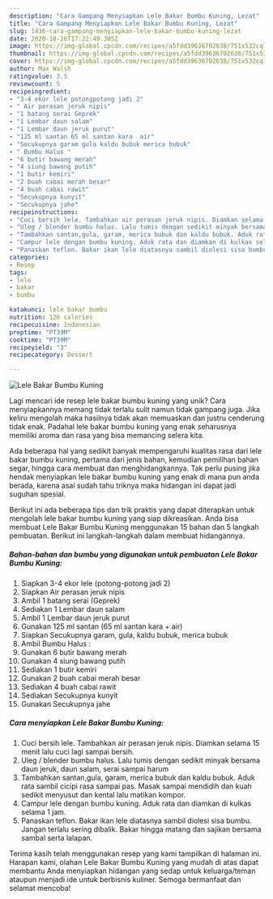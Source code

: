```yaml
---
description: "Cara Gampang Menyiapkan Lele Bakar Bumbu Kuning, Lezat"
title: "Cara Gampang Menyiapkan Lele Bakar Bumbu Kuning, Lezat"
slug: 1436-cara-gampang-menyiapkan-lele-bakar-bumbu-kuning-lezat
date: 2020-10-26T17:22:49.305Z
image: https://img-global.cpcdn.com/recipes/a5fdd39636702638/751x532cq70/lele-bakar-bumbu-kuning-foto-resep-utama.jpg
thumbnail: https://img-global.cpcdn.com/recipes/a5fdd39636702638/751x532cq70/lele-bakar-bumbu-kuning-foto-resep-utama.jpg
cover: https://img-global.cpcdn.com/recipes/a5fdd39636702638/751x532cq70/lele-bakar-bumbu-kuning-foto-resep-utama.jpg
author: Max Walsh
ratingvalue: 3.5
reviewcount: 5
recipeingredient:
- "3-4 ekor lele potongpotong jadi 2"
- " Air perasan jeruk nipis"
- "1 batang serai Geprek"
- "1 Lembar daun salam"
- "1 Lembar daun jeruk purut"
- "125 ml santan 65 ml santan kara  air"
- "Secukupnya garam gula kaldu bubuk merica bubuk"
- " Bumbu Halus "
- "6 butir bawang merah"
- "4 siung bawang putih"
- "1 butir kemiri"
- "2 buah cabai merah besar"
- "4 buah cabai rawit"
- "Secukupnya kunyit"
- "Secukupnya jahe"
recipeinstructions:
- "Cuci bersih lele. Tambahkan air perasan jeruk nipis. Diamkan selama 15 menit lalu cuci lagi sampai bersih."
- "Uleg / blender bumbu halus. Lalu tumis dengan sedikit minyak bersama daun jeruk, daun salam, serai sampai harum"
- "Tambahkan santan,gula, garam, merica bubuk dan kaldu bubuk. Aduk rata sambil cicipi rasa sampai pas. Masak sampai mendidih dan kuah sedikit menyusut dan kental lalu matikan kompor."
- "Campur lele dengan bumbu kuning. Aduk rata dan diamkan di kulkas selama 1 jam."
- "Panaskan teflon. Bakar ikan lele diatasnya sambil diolesi sisa bumbu. Jangan terlalu sering dibalik. Bakar hingga matang dan sajikan bersama sambal serta lalapan."
categories:
- Resep
tags:
- lele
- bakar
- bumbu

katakunci: lele bakar bumbu 
nutrition: 126 calories
recipecuisine: Indonesian
preptime: "PT39M"
cooktime: "PT39M"
recipeyield: "3"
recipecategory: Dessert

---
```



![Lele Bakar Bumbu Kuning](https://img-global.cpcdn.com/recipes/a5fdd39636702638/751x532cq70/lele-bakar-bumbu-kuning-foto-resep-utama.jpg)

Lagi mencari ide resep lele bakar bumbu kuning yang unik? Cara menyiapkannya memang tidak terlalu sulit namun tidak gampang juga. Jika keliru mengolah maka hasilnya tidak akan memuaskan dan justru cenderung tidak enak. Padahal lele bakar bumbu kuning yang enak seharusnya memiliki aroma dan rasa yang bisa memancing selera kita.

Ada beberapa hal yang sedikit banyak mempengaruhi kualitas rasa dari lele bakar bumbu kuning, pertama dari jenis bahan, kemudian pemilihan bahan segar, hingga cara membuat dan menghidangkannya. Tak perlu pusing jika hendak menyiapkan lele bakar bumbu kuning yang enak di mana pun anda berada, karena asal sudah tahu triknya maka hidangan ini dapat jadi suguhan spesial.




Berikut ini ada beberapa tips dan trik praktis yang dapat diterapkan untuk mengolah lele bakar bumbu kuning yang siap dikreasikan. Anda bisa membuat Lele Bakar Bumbu Kuning menggunakan 15 bahan dan 5 langkah pembuatan. Berikut ini langkah-langkah dalam membuat hidangannya.

<!--inarticleads1-->

##### Bahan-bahan dan bumbu yang digunakan untuk pembuatan Lele Bakar Bumbu Kuning:

1. Siapkan 3-4 ekor lele (potong-potong jadi 2)
1. Siapkan  Air perasan jeruk nipis
1. Ambil 1 batang serai (Geprek)
1. Sediakan 1 Lembar daun salam
1. Ambil 1 Lembar daun jeruk purut
1. Gunakan 125 ml santan (65 ml santan kara + air)
1. Siapkan Secukupnya garam, gula, kaldu bubuk, merica bubuk
1. Ambil  Bumbu Halus :
1. Gunakan 6 butir bawang merah
1. Gunakan 4 siung bawang putih
1. Sediakan 1 butir kemiri
1. Gunakan 2 buah cabai merah besar
1. Sediakan 4 buah cabai rawit
1. Sediakan Secukupnya kunyit
1. Gunakan Secukupnya jahe




<!--inarticleads2-->

##### Cara menyiapkan Lele Bakar Bumbu Kuning:

1. Cuci bersih lele. Tambahkan air perasan jeruk nipis. Diamkan selama 15 menit lalu cuci lagi sampai bersih.
1. Uleg / blender bumbu halus. Lalu tumis dengan sedikit minyak bersama daun jeruk, daun salam, serai sampai harum
1. Tambahkan santan,gula, garam, merica bubuk dan kaldu bubuk. Aduk rata sambil cicipi rasa sampai pas. Masak sampai mendidih dan kuah sedikit menyusut dan kental lalu matikan kompor.
1. Campur lele dengan bumbu kuning. Aduk rata dan diamkan di kulkas selama 1 jam.
1. Panaskan teflon. Bakar ikan lele diatasnya sambil diolesi sisa bumbu. Jangan terlalu sering dibalik. Bakar hingga matang dan sajikan bersama sambal serta lalapan.




Terima kasih telah menggunakan resep yang kami tampilkan di halaman ini. Harapan kami, olahan Lele Bakar Bumbu Kuning yang mudah di atas dapat membantu Anda menyiapkan hidangan yang sedap untuk keluarga/teman ataupun menjadi ide untuk berbisnis kuliner. Semoga bermanfaat dan selamat mencoba!
